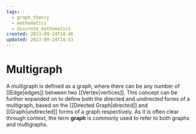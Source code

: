 ```yaml
---
tags:
  - graph_theory
  - mathematics
  - discrete_mathematics
created: 2023-09-24T14:46
updated: 2023-09-24T14:53
---
```


# Multigraph

A multigraph is defined as a graph, where there can be any number of [[Edge|edges]] between two [[Vertex|vertices]]. This concept can be further expanded on to define both the directed and undirected forms of a multigraph, based on the [[Directed Graph|directed]] and [[Graph|undirected]] forms of a graph respectively. As it is often clear through context, the term **graph** is commonly used to refer to both graphs and multigraphs.